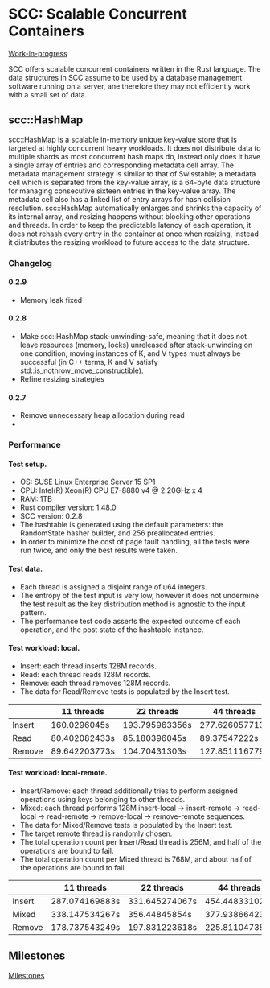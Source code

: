 # SCC: Scalable Concurrent Containers

[Work-in-progress](https://github.com/wvwwvwwv/scc/milestones)

SCC offers scalable concurrent containers written in the Rust language. The data structures in SCC assume to be used by a database management software running on a server, ane therefore they may not efficiently work with a small set of data.

## scc::HashMap

scc::HashMap is a scalable in-memory unique key-value store that is targeted at highly concurrent heavy workloads. It does not distribute data to multiple shards as most concurrent hash maps do, instead only does it have a single array of entries and corresponding metadata cell array. The metadata management strategy is similar to that of Swisstable; a metadata cell which is separated from the key-value array, is a 64-byte data structure for managing consecutive sixteen entries in the key-value array. The metadata cell also has a linked list of entry arrays for hash collision resolution. scc::HashMap automatically enlarges and shrinks the capacity of its internal array, and resizing happens without blocking other operations and threads. In order to keep the predictable latency of each operation, it does not rehash every entry in the container at once when resizing, instead it distributes the resizing workload to future access to the data structure.

### Changelog

#### 0.2.9

- Memory leak fixed

#### 0.2.8

- Make scc::HashMap stack-unwinding-safe, meaning that it does not leave resources (memory, locks) unreleased after stack-unwinding on one condition; moving instances of K, and V types must always be successful (in C++ terms, K and V satisfy std::is_nothrow_move_constructible).
- Refine resizing strategies

#### 0.2.7

- Remove unnecessary heap allocation during read
- 
### Performance

#### Test setup.
- OS: SUSE Linux Enterprise Server 15 SP1
- CPU: Intel(R) Xeon(R) CPU E7-8880 v4 @ 2.20GHz x 4
- RAM: 1TB
- Rust compiler version: 1.48.0
- SCC version: 0.2.8
- The hashtable is generated using the default parameters: the RandomState hasher builder, and 256 preallocated entries.
- In order to minimize the cost of page fault handling, all the tests were run twice, and only the best results were taken.

#### Test data.
- Each thread is assigned a disjoint range of u64 integers.
- The entropy of the test input is very low, however it does not undermine the test result as the key distribution method is agnostic to the input pattern.
- The performance test code asserts the expected outcome of each operation, and the post state of the hashtable instance.

#### Test workload: local.
- Insert: each thread inserts 128M records.
- Read: each thread reads 128M records.
- Remove: each thread removes 128M records.
- The data for Read/Remove tests is populated by the Insert test.

|        | 11 threads     | 22 threads     | 44 threads     | 88 threads     |
|--------|----------------|----------------|----------------|----------------|
| Insert | 160.0296045s   | 193.795963356s | 277.626057713s | 481.870984015s |
| Read   | 80.402082433s  | 85.180396045s  | 89.37547222s   | 100.88658824s  |
| Remove | 89.642203773s  | 104.70431303s  | 127.851116779s | 170.375524741s |

#### Test workload: local-remote.
- Insert/Remove: each thread additionally tries to perform assigned operations using keys belonging to other threads.
- Mixed: each thread performs 128M insert-local -> insert-remote -> read-local -> read-remote -> remove-local -> remove-remote sequences.
- The data for Mixed/Remove tests is populated by the Insert test.
- The target remote thread is randomly chosen.
- The total operation count per Insert/Read thread is 256M, and half of the operations are bound to fail.
- The total operation count per Mixed thread is 768M, and about half of the operations are bound to fail.

|        | 11 threads     | 22 threads     | 44 threads     | 88 threads    |
|--------|----------------|----------------|----------------|----------------|
| Insert | 287.074169883s | 331.645274067s | 454.448331025s | 676.909568328s |
| Mixed  | 338.147534267s | 356.44845854s  | 377.938664239s | 427.24426793s  |
| Remove | 178.737543249s | 197.831223618s | 225.811047389s | 276.429387396s |

## Milestones

[Milestones](https://github.com/wvwwvwwv/scc/milestones)